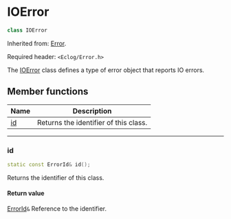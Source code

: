 # IOError

```c++
class IOError
```

Inherited from: [Error](Error.md).

Required header: `<Eclog/Error.h>`

The [IOError](IOError.md) class defines a type of error object that reports IO errors.

## Member functions

| Name      | Description                           |
| --------- | ------------------------------------- |
| [id](#id) | Returns the identifier of this class. |

* * *

### id

```c++
static const ErrorId& id();
```

Returns the identifier of this class.

#### Return value

[ErrorId](ErrorId.md)`&` Reference to the identifier.